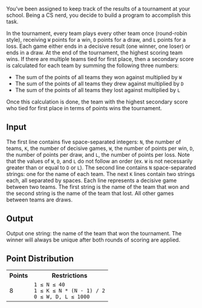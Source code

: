 You’ve been assigned to keep track of the results of a tournament at your school. Being a CS nerd, you decide to build a program to accomplish this task.

In the tournament, every team plays every other team once (round-robin style), receiving `W` points for a win, `D` points for a draw, and `L` points for a loss. Each game either ends in a decisive result (one winner, one loser) or ends in a draw. At the end of the tournament, the highest scoring team wins. If there are multiple teams tied for first place, then a secondary score is calculated for each team by summing the following three numbers:

<ul>
    <li>The sum of the points of all teams they won against multiplied by <code>W</code></li>
    <li>The sum of the points of all teams they drew against multiplied by <code>D</code></li>
    <li>The sum of the points of all teams they lost against multiplied by <code>L</code></li>
</ul>

Once this calculation is done, the team with the highest secondary score who tied for first place in terms of points wins the tournament.

## Input
The first line contains five space-separated integers: `N`, the number of teams, `K`, the number of decisive games, `W`, the number of points per win, `D`, the number of points per draw, and `L`, the number of points per loss. Note that the values of `W`, `D`, and `L` do not follow an order (ex. `W` is not necessarily greater than or equal to `D` or `L`). The second line contains `N` space-separated strings: one for the name of each team. The next `K` lines contain two strings each, all separated by spaces. Each line represents a decisive game between two teams. The first string is the name of the team that won and the second string is the name of the team that lost. All other games between teams are draws.

## Output
Output one string: the name of the team that won the tournament. The winner will always be unique after both rounds of scoring are applied.

## Point Distribution
<table>
    <tr>
        <th>Points</th>
        <th>Restrictions</th>
    </tr>
    <tr>
        <td>8</td>
        <td><code>1 ≤ N ≤ 40</code><br>
			<code>1 ≤ K ≤ N * (N - 1) / 2</code><br>
			<code>0 ≤ W, D, L ≤ 1000</code></td>
    </tr>
</table>
